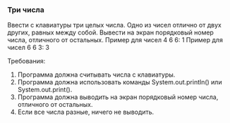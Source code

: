 
### Три числа

Ввести с клавиатуры три целых числа. Одно из чисел отлично от двух других, равных между собой.
Вывести на экран порядковый номер числа, отличного от остальных.
Пример для чисел 4 6 6:
1
Пример для чисел 6 6 3:
3


Требования:
1.	Программа должна считывать числа c клавиатуры.
2.	Программа должна использовать команды System.out.println() или System.out.print().
3.	Программа должна выводить на экран порядковый номер числа, отличного от остальных.
4.	Если все числа разные, ничего не выводить.


